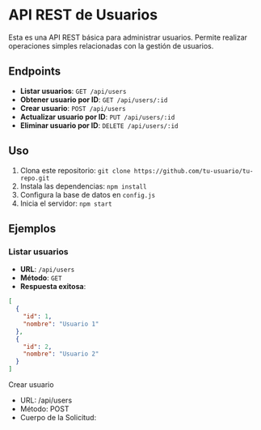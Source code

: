 # API REST de Usuarios

Esta es una API REST básica para administrar usuarios. Permite realizar operaciones simples relacionadas con la gestión de usuarios.

## Endpoints

- **Listar usuarios**: `GET /api/users`
- **Obtener usuario por ID**: `GET /api/users/:id`
- **Crear usuario**: `POST /api/users`
- **Actualizar usuario por ID**: `PUT /api/users/:id`
- **Eliminar usuario por ID**: `DELETE /api/users/:id`

## Uso

1. Clona este repositorio: `git clone https://github.com/tu-usuario/tu-repo.git`
2. Instala las dependencias: `npm install`
3. Configura la base de datos en `config.js`
4. Inicia el servidor: `npm start`

## Ejemplos

### Listar usuarios

- **URL**: `/api/users`
- **Método**: `GET`
- **Respuesta exitosa**:

```json
[
  {
    "id": 1,
    "nombre": "Usuario 1"
  },
  {
    "id": 2,
    "nombre": "Usuario 2"
  }
]
```
Crear usuario
- URL: /api/users
- Método: POST
- Cuerpo de la Solicitud:

